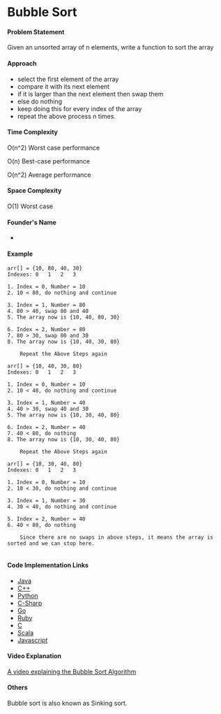 # Bubble Sort

#### Problem Statement

Given an unsorted array of n elements, write a function to sort the array

#### Approach

- select the first element of the array
- compare it with its next element
- if it is larger than the next element then swap them
- else do nothing
- keep doing this for every index of the array
- repeat the above process n times.

#### Time Complexity

O(n^2) Worst case performance

O(n) Best-case performance

O(n^2) Average performance

#### Space Complexity

O(1) Worst case

#### Founder's Name

-

#### Example

```
arr[] = {10, 80, 40, 30}
Indexes: 0   1   2   3    

1. Index = 0, Number = 10
2. 10 < 80, do nothing and continue

3. Index = 1, Number = 80
4. 80 > 40, swap 80 and 40
5. The array now is {10, 40, 80, 30}

6. Index = 2, Number = 80
7. 80 > 30, swap 80 and 30
8. The array now is {10, 40, 30, 80}

	Repeat the Above Steps again

arr[] = {10, 40, 30, 80}
Indexes: 0   1   2   3   

1. Index = 0, Number = 10
2. 10 < 40, do nothing and continue

3. Index = 1, Number = 40
4. 40 > 30, swap 40 and 30
5. The array now is {10, 30, 40, 80}

6. Index = 2, Number = 40
7. 40 < 80, do nothing
8. The array now is {10, 30, 40, 80}

	Repeat the Above Steps again

arr[] = {10, 30, 40, 80}
Indexes: 0   1   2   3   

1. Index = 0, Number = 10
2. 10 < 30, do nothing and continue

3. Index = 1, Number = 30
4. 30 < 40, do nothing and continue

5. Index = 2, Number = 40
6. 40 < 80, do nothing

	Since there are no swaps in above steps, it means the array is sorted and we can stop here.


 ```


#### Code Implementation Links

- [Java](https://github.com/TheAlgorithms/Java/blob/master/Sorts/BubbleSort.java)
- [C++](https://github.com/TheAlgorithms/C-Plus-Plus/blob/master/Sorting/Bubble%20Sort.cpp)
- [Python](https://github.com/TheAlgorithms/Python/blob/master/sorts/bubble_sort.py)
- [C-Sharp](https://github.com/TheAlgorithms/C-Sharp/blob/master/sorts/bubble_sort.cs)
- [Go](https://github.com/TheAlgorithms/Go/blob/master/sorts/BubbleSort.go)
- [Ruby](https://github.com/TheAlgorithms/Ruby/blob/master/BubbleSort.rb)
- [C](https://github.com/TheAlgorithms/C/blob/master/Sorts/BubbleSort.c)
- [Scala](https://github.com/TheAlgorithms/Scala/blob/master/Bubble%20Sort.scala)
- [Javascript](https://github.com/TheAlgorithms/Javascript/blob/master/Sorts/bubblesort.js)


#### Video Explanation

[A video explaining the Bubble Sort Algorithm](https://www.youtube.com/watch?v=Jdtq5uKz-w4)

#### Others

Bubble sort is also known as Sinking sort.